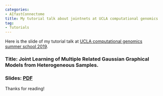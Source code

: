 ```yaml
---
categories:
- AIfastConnectome
title: My tutorial talk about jointnets at UCLA computational genomics summer school 2019 
tag:
- Tutorials 
---
```



Here is the slide of my tutorial talk  at [UCLA computational genomics summer school 2019](http://computationalgenomics.bioinformatics.ucla.edu/events/yanjun-qi-tutorial-joint-learning-of-multiple-related-gaussian-graphical-models-from-heterogeneous-samples/). 


### Title: Joint Learning of Multiple Related Gaussian Graphical Models from Heterogeneous Samples.

### Slides: [PDF]({{site.baseurl}}/pic/2019-0730-talkVUCLAtutorial.pdf)

Thanks for reading!
